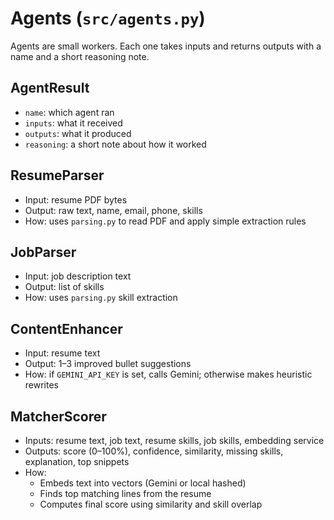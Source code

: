 # Agents (`src/agents.py`)

Agents are small workers. Each one takes inputs and returns outputs with a name and a short reasoning note.

## AgentResult
- `name`: which agent ran
- `inputs`: what it received
- `outputs`: what it produced
- `reasoning`: a short note about how it worked

## ResumeParser
- Input: resume PDF bytes
- Output: raw text, name, email, phone, skills
- How: uses `parsing.py` to read PDF and apply simple extraction rules

## JobParser
- Input: job description text
- Output: list of skills
- How: uses `parsing.py` skill extraction

## ContentEnhancer
- Input: resume text
- Output: 1–3 improved bullet suggestions
- How: if `GEMINI_API_KEY` is set, calls Gemini; otherwise makes heuristic rewrites

## MatcherScorer
- Inputs: resume text, job text, resume skills, job skills, embedding service
- Outputs: score (0–100%), confidence, similarity, missing skills, explanation, top snippets
- How:
  - Embeds text into vectors (Gemini or local hashed)
  - Finds top matching lines from the resume
  - Computes final score using similarity and skill overlap

